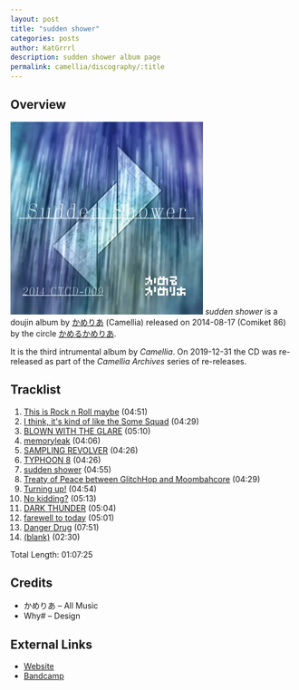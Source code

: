 ```yaml
---
layout: post
title: "sudden shower"
categories: posts
author: KatGrrrl
description: sudden shower album page
permalink: camellia/discography/:title
---
```


## Overview

![CTCD-009](/assets/images/camellia/albums/CTCD-009.jpg)
*sudden shower* is a doujin album by [かめりあ](/_articles/camellia.md) (Camellia) released on 2014-08-17 (Comiket 86) by the circle [かめるかめりあ](#).

It is the third intrumental album by *Camellia*. On 2019-12-31 the CD was re-released as part of the *Camellia Archives* series of re-releases.

## Tracklist

1. [This is Rock n Roll maybe](#) (04:51)
2. [I think, it's kind of like the Some Squad](#) (04:29)
3. [BLOWN WITH THE GLARE](#) (05:10)
4. [memoryleak](#) (04:06)
5. [SAMPLING REVOLVER](#) (04:26)
6. [TYPHOON 8](#) (04:26)
7. [sudden shower](#) (04:55)
8. [Treaty of Peace between GlitchHop and Moombahcore](#) (04:29)
9. [Turning up!](#) (04:54)
10. [No kidding?](#) (05:13)
11. [DARK THUNDER](#) (05:04)
12. [farewell to today](#) (05:01)
13. [Danger Drug](#) (07:51)
14. [(blank)](#) (02:30)

Total Length: 01:07:25

## Credits

* かめりあ – All Music
* Why# – Design

## External Links

* [Website](https://cametek.jp/suddenshower/)
* [Bandcamp](https://cametek.bandcamp.com/album/sudden-shower)
